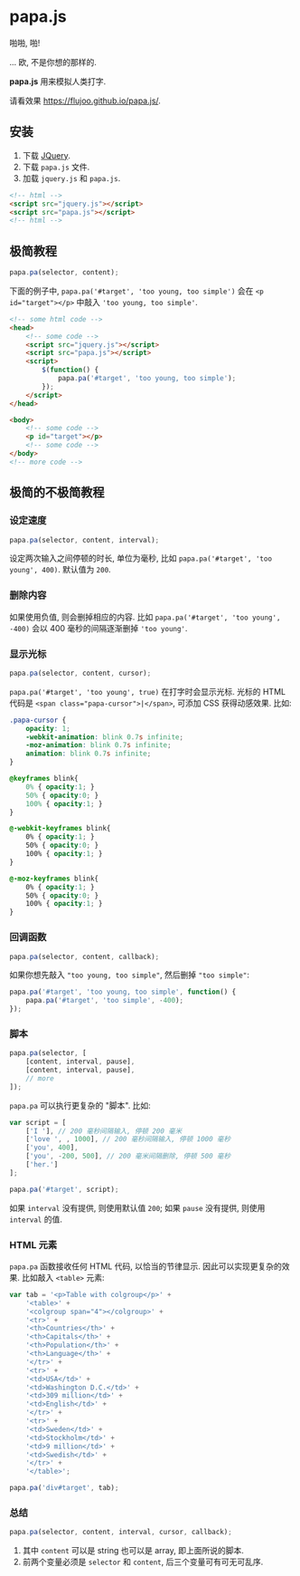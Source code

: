 # papa.js

啪啪, 啪!

... 欧, 不是你想的那样的.

__papa.js__ 用来模拟人类打字.

请看效果 <https://flujoo.github.io/papa.js/>.


## 安装

1. 下载 [JQuery](https://jquery.com/).
2. 下载 `papa.js` 文件.
3. 加载 `jquery.js` 和 `papa.js`.

```html
<!-- html -->
<script src="jquery.js"></script>
<script src="papa.js"></script>
<!-- html -->
```


## 极简教程

```js
papa.pa(selector, content);
```


下面的例子中, `papa.pa('#target', 'too young, too simple')` 会在 `<p id="target"></p>` 中敲入 `'too young, too simple'`.

```html
<!-- some html code -->
<head>
    <!-- some code -->
    <script src="jquery.js"></script>
    <script src="papa.js"></script>
    <script>
        $(function() {
            papa.pa('#target', 'too young, too simple');
        });
    </script>
</head>

<body>
    <!-- some code -->
    <p id="target"></p>
    <!-- some code -->
</body>
<!-- more code -->
```


## 极简的不极简教程

### 设定速度

```js
papa.pa(selector, content, interval);
```

设定两次输入之间停顿的时长, 单位为毫秒, 比如 `papa.pa('#target', 'too young', 400)`. 默认值为 `200`.

### 删除内容

如果使用负值, 则会删掉相应的内容. 比如 `papa.pa('#target', 'too young', -400)` 会以 400 毫秒的间隔逐渐删掉 `'too young'`.

### 显示光标

```js
papa.pa(selector, content, cursor);
```

`papa.pa('#target', 'too young', true)` 在打字时会显示光标. 光标的 HTML 代码是 `<span class="papa-cursor">|</span>`, 可添加 CSS 获得动感效果. 比如:

```css
.papa-cursor {
    opacity: 1;
    -webkit-animation: blink 0.7s infinite;
    -moz-animation: blink 0.7s infinite;
    animation: blink 0.7s infinite;
}

@keyframes blink{
    0% { opacity:1; }
    50% { opacity:0; }
    100% { opacity:1; }
}

@-webkit-keyframes blink{
    0% { opacity:1; }
    50% { opacity:0; }
    100% { opacity:1; }
}

@-moz-keyframes blink{
    0% { opacity:1; }
    50% { opacity:0; }
    100% { opacity:1; }
}
```

### 回调函数

```js
papa.pa(selector, content, callback);
```

如果你想先敲入 `"too young, too simple"`, 然后删掉 `"too simple"`:

```js
papa.pa('#target', 'too young, too simple', function() {
    papa.pa('#target', 'too simple', -400);
});
```

### 脚本

```js
papa.pa(selector, [
    [content, interval, pause],
    [content, interval, pause],
    // more
]);
```

`papa.pa` 可以执行更复杂的 "脚本". 比如:

```js
var script = [
    ['I '], // 200 毫秒间隔输入, 停顿 200 毫米
    ['love ', , 1000], // 200 毫秒间隔输入, 停顿 1000 毫秒
    ['you', 400],
    ['you', -200, 500], // 200 毫米间隔删除, 停顿 500 毫秒
    ['her.']
];

papa.pa('#target', script);
```

如果 `interval` 没有提供, 则使用默认值 `200`; 如果 `pause` 没有提供, 则使用 `interval` 的值.

### HTML 元素

`papa.pa` 函数接收任何 HTML 代码, 以恰当的节律显示. 因此可以实现更复杂的效果. 比如敲入 `<table>` 元素:

```js
var tab = '<p>Table with colgroup</p>' +
    '<table>' +
    '<colgroup span="4"></colgroup>' +
    '<tr>' +
    '<th>Countries</th>' +
    '<th>Capitals</th>' +
    '<th>Population</th>' +
    '<th>Language</th>' +
    '</tr>' +
    '<tr>' +
    '<td>USA</td>' +
    '<td>Washington D.C.</td>' +
    '<td>309 million</td>' +
    '<td>English</td>' +
    '</tr>' +
    '<tr>' +
    '<td>Sweden</td>' +
    '<td>Stockholm</td>' +
    '<td>9 million</td>' +
    '<td>Swedish</td>' +
    '</tr>' +
    '</table>';

papa.pa('div#target', tab);
```

### 总结

```js
papa.pa(selector, content, interval, cursor, callback);
```

1. 其中 `content` 可以是 string 也可以是 array, 即上面所说的脚本.
2. 前两个变量必须是 `selector` 和 `content`, 后三个变量可有可无可乱序.

